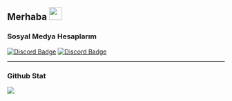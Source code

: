 ## Merhaba <img src="https://raw.githubusercontent.com/iampavangandhi/iampavangandhi/master/gifs/Hi.gif" width="30px">

<h3> Sosyal Medya Hesaplarım </h3>

[![Discord Badge](https://img.shields.io/badge/Discord%20-7289DA.svg?&amp;style=for-the-badge&amp;logo=discord&amp;logoColor=white)](https://discord.gg/JPu6Xm8yyP)
[![Discord Badge](https://img.shields.io/badge/YouTube-ff0000.svg?&amp;style=for-the-badge&amp;logo=youtube&amp;logoColor=white)](https://www.youtube.com/channel/UC1aIvE7CDLac8wgQZODMjFQ)

---

<div >
<h3>Github Stat</h3>
   <a href="https://github.com/Sasprosko" target="_blank">
      <img src="https://github-readme-stats.vercel.app/api/?username=Sasprosko&show_icons=true&title_color=fff&icon_color=79ff97&text_color=9f9f9f&bg_color=151515">
   </a>
</div>

